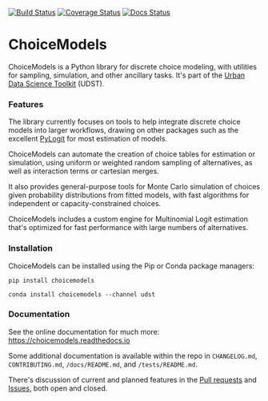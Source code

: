[![Build Status](https://travis-ci.org/UDST/choicemodels.svg?branch=master)](https://travis-ci.org/UDST/choicemodels)
[![Coverage Status](https://coveralls.io/repos/github/UDST/choicemodels/badge.svg?branch=master)](https://coveralls.io/github/UDST/choicemodels?branch=master)
[![Docs Status](https://readthedocs.org/projects/choicemodels/badge/?version=latest)](https://choicemodels.readthedocs.io)

# ChoiceModels

ChoiceModels is a Python library for discrete choice modeling, with utilities for sampling, simulation, and other ancillary tasks. It's part of the [Urban Data Science Toolkit](https://github.com/udst>) (UDST).


### Features

The library currently focuses on tools to help integrate discrete choice models into larger workflows, drawing on other packages such as the excellent [PyLogit](https://github.com/timothyb0912/pylogit) for most estimation of models. 

ChoiceModels can automate the creation of choice tables for estimation or simulation, using uniform or weighted random sampling of alternatives, as well as interaction terms or cartesian merges. 

It also provides general-purpose tools for Monte Carlo simulation of choices given probability distributions from fitted models, with fast algorithms for independent or capacity-constrained choices. 

ChoiceModels includes a custom engine for Multinomial Logit estimation that's optimized for fast performance with large numbers of alternatives.


### Installation

ChoiceModels can be installed using the Pip or Conda package managers:

```
pip install choicemodels
```

```
conda install choicemodels --channel udst
```


### Documentation

See the online documentation for much more: https://choicemodels.readthedocs.io

Some additional documentation is available within the repo in `CHANGELOG.md`, `CONTRIBUTING.md`, `/docs/README.md`, and `/tests/README.md`.

There's discussion of current and planned features in the [Pull requests](https://github.com/udst/choicemodels/pulls?utf8=✓&q=is%3Apr) and [Issues](https://github.com/udst/choicemodels/issues?utf8=✓&q=is%3Aissue), both open and closed.
